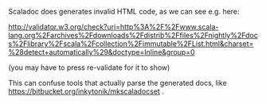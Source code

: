 Scaladoc does generates invalid HTML code, as we can see e.g. here:

http://validator.w3.org/check?uri=http%3A%2F%2Fwww.scala-lang.org%2Farchives%2Fdownloads%2Fdistrib%2Ffiles%2Fnightly%2Fdocs%2Flibrary%2Fscala%2Fcollection%2Fimmutable%2FList.html&charset=%28detect+automatically%29&doctype=Inline&group=0

(you may have to press re-validate for it to show)

This can confuse tools that actually parse the generated docs, like https://bitbucket.org/inkytonik/mkscaladocset .

